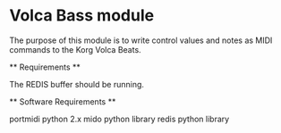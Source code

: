 Volca Bass module
=================

The purpose of this module is to write control values and notes as MIDI commands to the Korg Volca Beats.

** Requirements **

The REDIS buffer should be running.

** Software Requirements **

portmidi
python 2.x
mido python library
redis python library
